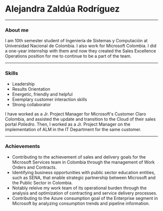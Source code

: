 # Alejandra Zaldúa Rodríguez 

*****

### About me

I am 10th semester student of Ingeniería de Sistemas y Computación at Universidad Nacional de Colombia. I also work for Microsoft Colombia. I did a one-year internship with them and now they created the Sales Excellence Operations position for me to continue to be a part of the team.

-----

### Skills

* Leadership
* Results Orientation
* Energetic, friendly and helpful
* Exemplary customer interaction skills
* Strong collaborator

I have worked as a Jr. Project Manager for Microsoft's Customer Claro Colombia, and assisted the update and transition to the Cloud of their sales portal *Poliedro*. Then, I worked as a Jr. Project Manager on the implementation of ALM in the IT Department for the same customer. 

_____

### Achievements

* Contributing to the achievement of sales and delivery goals for the Microsoft Services team in Colombia through the management of Work Orders and Contracts. 
* Identifying business opportunities with public sector education entities, such as SENA, that enable strategic partnership between Microsoft and the Public Sector in Colombia. 
* Notably releive my work team of its operational burden through the analysis and optimization of contracting and service delivery processes. 
* Contributing to the Azure consumption goal of the Enterprise segment in Microsoft by analyzing consumption trends and pipeline information. 
